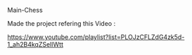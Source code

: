 Main-Chess

Made the project refering this Video :

https://www.youtube.com/playlist?list=PLOJzCFLZdG4zk5d-1_ah2B4kqZSeIlWtt
